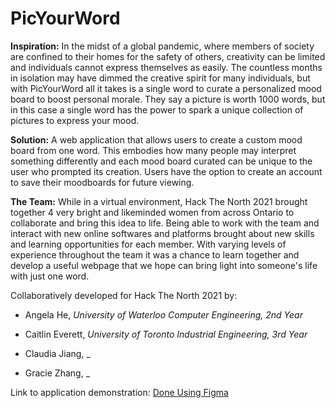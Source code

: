 # PicYourWord

**Inspiration:** In the midst of a global pandemic, where members of society are confined to their homes for the safety of others, creativity can be limited and individuals cannot express themselves as easily. The countless months in isolation may have dimmed the creative spirit for many individuals, but with PicYourWord all it takes is a single word to curate a personalized mood board to boost personal morale. They say a picture is worth 1000 words, but in this case a single word has the power to spark a unique collection of pictures to express your mood.

**Solution:** A web application that allows users to create a custom mood board from one word. This embodies how many people may interpret something differently and each mood board curated can be unique to the user who prompted its creation. Users have the option to create an account to save their moodboards for future viewing.

**The Team:** While in a virtual environment, Hack The North 2021 brought together 4 very bright and likeminded women from across Ontario to collaborate and bring this idea to life. Being able to work with the team and interact with new online softwares and platforms brought about new skills and learning opportunities for each member. With varying levels of experience throughout the team it was a chance to learn together and develop a useful webpage that we hope can bring light into someone's life with just one word.

Collaboratively developed for Hack The North 2021 by:

- Angela He, _University of Waterloo Computer Engineering, 2nd Year_

- Caitlin Everett, _University of Toronto Industrial Engineering, 3rd Year_

- Claudia Jiang, _

- Gracie Zhang, _


Link to application demonstration:
[Done Using Figma](https://www.figma.com/file/rZO2GAjT0F4jLJk3bCuGWf/Hack-the-North-21?node-id=0%3A1 "Pic Your Word Figma Prototype")

